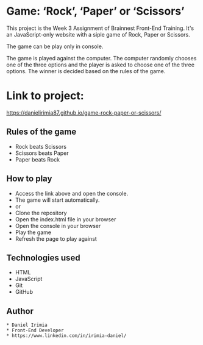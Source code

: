 # Game: ‘Rock’, ‘Paper’ or ‘Scissors’

This project is the Week 3 Assignment of Brainnest Front-End Training. It's an JavaScript-only website with a siple game of Rock, Paper or Scissors.

The game can be play only in console. 

The game is played against the computer. The computer randomly chooses one of the three options and the player is asked to choose one of the three options. The winner is decided based on the rules of the game.

# Link to project:
https://danielirimia87.github.io/game-rock-paper-or-scissors/

## Rules of the game

  * Rock beats Scissors
  * Scissors beats Paper
  * Paper beats Rock
##

## How to play

  * Access the link above and open the console. 
  * The game will start automatically.
  * or 
  * Clone the repository
  * Open the index.html file in your browser
  * Open the console in your browser
  * Play the game
  * Refresh the page to play against
##

## Technologies used

  * HTML
  * JavaScript
  * Git
  * GitHub

## Author
    * Daniel Irimia
    * Front-End Developer
    * https://www.linkedin.com/in/irimia-daniel/







